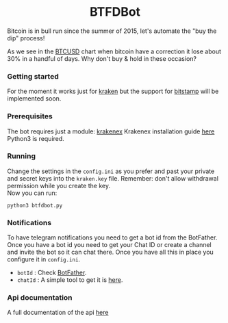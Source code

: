 <h1 align="center">BTFDBot</h1>
Bitcoin is in bull run since the summer of 2015, let's automate the "buy the dip" process! <br />

As we see in the [BTCUSD](www.bitcoinwisdom.com/markets/bitstamp/btcusd) chart when bitcoin have a correction it lose about 30% in a handful of days. Why don't buy & hold in these occasion?


### Getting started
For the moment it works just for [kraken](www.kraken.com) but the support for [bitstamp](www.bitstamp.net) will be implemented soon.


### Prerequisites
The bot requires just a module: [krakenex](www.github.com/veox/python3-krakenex)
Krakenex installation guide [here](www.github.com/veox/python3-krakenex/blob/master/README.rst)
Python3 is required.


### Running 
Change the settings in the `config.ini` as you prefer and past your private and secret keys into the `kraken.key` file. Remember: don't allow withdrawal permission while you create the key. <br />
Now you can run:

`python3 btfdbot.py`


### Notifications
To have telegram notifications you need to get a bot id from the BotFather. Once you have a bot id you need to get your Chat ID or create a channel and invite the bot so it can chat there. Once you have all this in place you configure it in `config.ini`. <br />
- `botId` : Check [BotFather](www.telegram.me/BotFather).
- `chatId` : A simple tool to get it is [here](https://github.com/Dodo33/telegram-chatid-dumper).


### Api documentation
A full documentation of the api [here](www.kraken.com/help/api)
